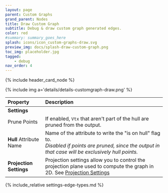 ```yaml
---
layout: page
parent: Custom Graphs
grand_parent: Nodes
title: Draw Custom Graph
subtitle: Debug & draw custom graph generated edges.
color: red
#summary: summary_goes_here
splash: icons/icon_custom-graphs-draw.svg
preview_img: docs/splash-draw-custom-graph.png
toc_img: placeholder.jpg
tagged: 
    - debug
nav_order: 4
---
```


{% include header_card_node %}

{% include img a='details/details-customgraph-draw.png' %} 

| Property       | Description          |
|:-------------|:------------------|
|**Settings**||
| Prune Points           | If enabled, `Vtx` that aren't part of the hull are pruned from the output.   |
| **Hull** Attribute Name           | Name of the attribute to write the "is on hull" flag to.<br>*Disabled if points are pruned, since the output in that case will be exclusively hull points.* |
|**Projection Settings**| Projection settings allow you to control the projection plane used to compute the graph in 2D. See [Projection Settings](#settings-projection)|

{% include_relative settings-edge-types.md %}